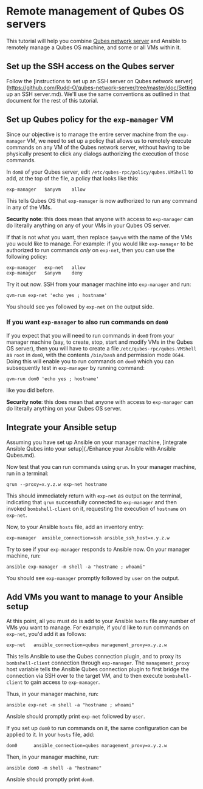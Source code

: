 # Remote management of Qubes OS servers

This tutorial will help you combine [Qubes network server](https://github.com/Rudd-O/qubes-network-server) and Ansible to remotely manage a Qubes OS machine, and some or all VMs within it.

## Set up the SSH access on the Qubes server

Follow the [instructions to set up an SSH server on Qubes network server](https://github.com/Rudd-O/qubes-network-server/tree/master/doc/Setting up an SSH server.md).  We'll use the same conventions as outlined in that document for the rest of this tutorial.

## Set up Qubes policy for the `exp-manager` VM

Since our objective is to manage the entire server machine from the `exp-manager` VM, we need
to set up a policy that allows us to remotely execute commands on any VM of the Qubes
network server, without having to be physically present to click any dialogs authorizing
the execution of those commands.

In `dom0` of your Qubes server, edit `/etc/qubes-rpc/policy/qubes.VMShell` to add,
at the top of the file, a policy that looks like this:

```
exp-manager   $anyvm    allow
```

This tells Qubes OS that `exp-manager` is now authorized to run any command in any of the VMs.

**Security note**: this does mean that anyone with access to `exp-manager` can do
literally anything on any of your VMs in your Qubes OS server.

If that is not what you want, then replace `$anyvm` with the name of the VMs you would like
to manage.  For example: if you would like `exp-manager` to be authorized to run commands
*only* on `exp-net`, then you can use the following policy:

```
exp-manager   exp-net   allow
exp-manager   $anyvm    deny
```

Try it out now.  SSH from your manager machine into `exp-manager` and run:

```
qvm-run exp-net 'echo yes ; hostname'
```

You should see `yes` followed by `exp-net` on the output side.

### If you want `exp-manager` to also run commands on `dom0`

If you expect that you will need to run commands in `dom0` from your manager machine
(say, to create, stop, start and modify VMs in the Qubes OS server),
then you will have to create a file `/etc/qubes-rpc/qubes.VMShell` as `root` in `dom0`,
with the contents `/bin/bash` and permission mode `0644`.  Doing this will enable you
to run commands on `dom0` which you can subsequently test in `exp-manager` by running command:

```
qvm-run dom0 'echo yes ; hostname'
```

like you did before.

**Security note**: this does mean that anyone with access to `exp-manager` can do
literally anything on your Qubes OS server.

## Integrate your Ansible setup

Assuming you have set up Ansible on your manager machine, [integrate
Ansible Qubes into your setup](./Enhance your Ansible with Ansible Qubes.md).

Now test that you can run commands using `qrun`.  In your manager
machine, run in a terminal:

```
qrun --proxy=x.y.z.w exp-net hostname
```

This should immediately return with `exp-net` as output on the terminal,
indicating that `qrun` successfully connected to `exp-manager` and then
invoked `bombshell-client` on it, requesting the execution of `hostname`
on `exp-net`.

Now, to your Ansible `hosts` file, add an inventory entry:

```
exp-manager  ansible_connection=ssh ansible_ssh_host=x.y.z.w
```

Try to see if your `exp-manager` responds to Ansible now.  On your
manager machine, run:

```
ansible exp-manager -m shell -a "hostname ; whoami"
```

You should see `exp-manager` promptly followed by `user` on the output.

## Add VMs you want to manage to your Ansible setup

At this point, all you must do is add to your Ansible `hosts` file
any number of VMs you want to manage.  For example, if you'd like to
run commands on `exp-net`, you'd add it as follows:

```
exp-net   ansible_connection=qubes management_proxy=x.y.z.w
```

This tells Ansible to use the Qubes connection plugin, and to proxy its
`bombshell-client` connection through `exp-manager`.  The
`management_proxy` host variable tells the Ansible Qubes connection plugin
to first bridge the connection via SSH over to the target VM, and to then
execute `bombshell-client` to gain access to `exp-manager`.

Thus, in your manager machine, run:

```
ansible exp-net -m shell -a "hostname ; whoami"
```

Ansible should promptly print `exp-net` followed by `user`.

If you set up `dom0` to run commands on it, the same configuration can
be applied to it.  In your `hosts` file, add:

```
dom0      ansible_connection=qubes management_proxy=x.y.z.w
```

Then, in your manager machine, run:

```
ansible dom0 -m shell -a "hostname"
```

Ansible should promptly print `dom0`.
